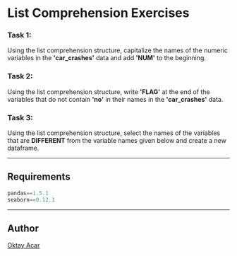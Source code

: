 # List Comprehension Exercises

### Task 1: 
Using the list comprehension structure, capitalize the names of the numeric variables in the **'car_crashes'** data and add **'NUM'** to the beginning.

### Task 2:
Using the list comprehension structure, write **'FLAG'** at the end of the variables that do not contain **'no'** in their names in the **'car_crashes'** data.

### Task 3:
Using the list comprehension structure, select the names of the variables that are **DIFFERENT** from the variable names given below and create a new dataframe.

---

## Requirements
~~~python
pandas==1.5.1
seaborn==0.12.1
~~~

---

## Author
[Oktay Acar](https://github.com/oktay-acar)